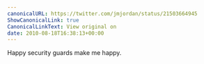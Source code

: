 ```yaml
---
canonicalURL: https://twitter.com/jmjordan/status/21503664945
ShowCanonicalLink: true
CanonicalLinkText: View original on
date: 2010-08-18T16:38:13+00:00
---
```

Happy security guards make me happy.